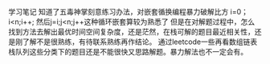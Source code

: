 学习笔记
知道了五毒神掌刻意练习办法，对嵌套循换编程暴力破解比方 i=0；i<n;i++; 然后j=i;j<n;j++这种循环嵌套算较为熟悉了
但是在对解题过程中，怎么找到方法去解出最优时间空间复杂度，还是茫然，在栈可解的题目最近相关性，还是刚了解不是很熟练，有待联系熟练再作结论。
通过leetcode一些再看数组链表栈队列这些分类下的题目还是不能很快又思路解题。暴力解法也不一定会有。

